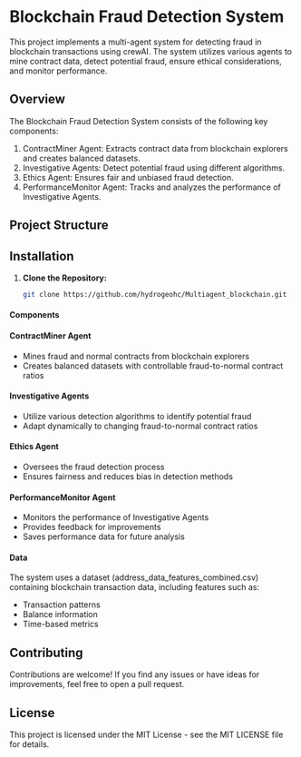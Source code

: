# Blockchain Fraud Detection System

This project implements a multi-agent system for detecting fraud in blockchain transactions using crewAI. The system utilizes various agents to mine contract data, detect potential fraud, ensure ethical considerations, and monitor performance.

## Overview
The Blockchain Fraud Detection System consists of the following key components:

1. ContractMiner Agent: Extracts contract data from blockchain explorers and creates balanced datasets.
2. Investigative Agents: Detect potential fraud using different algorithms.
3. Ethics Agent: Ensures fair and unbiased fraud detection.
4. PerformanceMonitor Agent: Tracks and analyzes the performance of Investigative Agents.

## Project Structure

## Installation

1. **Clone the Repository:**
   ```bash
   git clone https://github.com/hydrogeohc/Multiagent_blockchain.git
   ```
#### Components

#### ContractMiner Agent

 - Mines fraud and normal contracts from blockchain explorers
 - Creates balanced datasets with controllable fraud-to-normal contract ratios

#### Investigative Agents

 - Utilize various detection algorithms to identify potential fraud
 - Adapt dynamically to changing fraud-to-normal contract ratios

#### Ethics Agent

 - Oversees the fraud detection process
 - Ensures fairness and reduces bias in detection methods

#### PerformanceMonitor Agent

 - Monitors the performance of Investigative Agents
 - Provides feedback for improvements
 - Saves performance data for future analysis

#### Data

The system uses a dataset (address_data_features_combined.csv) containing blockchain transaction data, including features such as:

 - Transaction patterns
 - Balance information
 - Time-based metrics

## Contributing

Contributions are welcome! If you find any issues or have ideas for improvements, feel free to open a pull request.

## License

This project is licensed under the MIT License - see the MIT LICENSE file for details.
